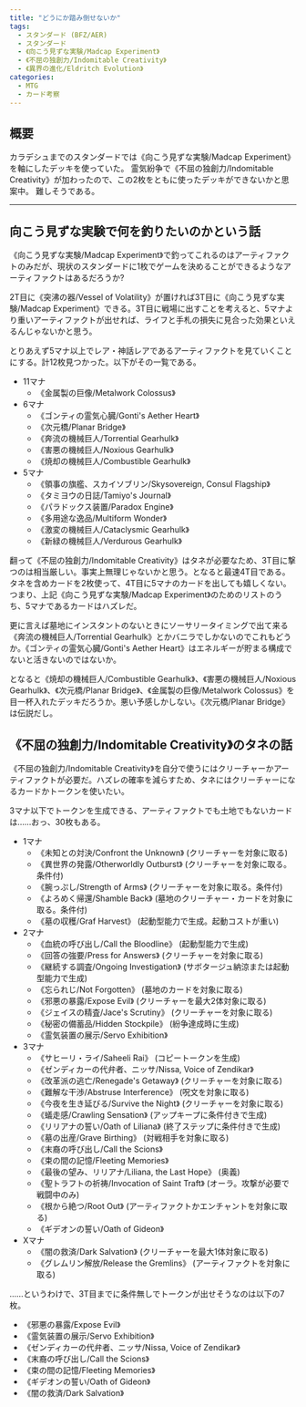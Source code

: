 ```yaml
---
title: "どうにか踏み倒せないか"
tags:
  - スタンダード (BFZ/AER)
  - スタンダード
  - 《向こう見ずな実験/Madcap Experiment》
  - 《不屈の独創力/Indomitable Creativity》
  - 《異界の進化/Eldritch Evolution》
categories:
  - MTG
  - カード考察
---
```


## 概要

カラデシュまでのスタンダードでは《向こう見ずな実験/Madcap Experiment》を軸にしたデッキを使っていた。
霊気紛争で《不屈の独創力/Indomitable Creativity》が加わったので、この2枚をともに使ったデッキができないかと思案中。
難しそうである。

<!-- more -->

----

## 向こう見ずな実験で何を釣りたいのかという話

《向こう見ずな実験/Madcap Experiment》で釣ってこれるのはアーティファクトのみだが、現状のスタンダードに1枚でゲームを決めることができるようなアーティファクトはあるだろうか?

2T目に《突沸の器/Vessel of Volatility》が置ければ3T目に《向こう見ずな実験/Madcap Experiment》できる。3T目に戦場に出すことを考えると、5マナより重いアーティファクトが出せれば、ライフと手札の損失に見合った効果といえるんじゃないかと思う。

とりあえず5マナ以上でレア・神話レアであるアーティファクトを見ていくことにする。計12枚見つかった。以下がその一覧である。

  * 11マナ
    * 《金属製の巨像/Metalwork Colossus》
  * 6マナ
    * 《ゴンティの霊気心臓/Gonti's Aether Heart》
    * 《次元橋/Planar Bridge》
    * 《奔流の機械巨人/Torrential Gearhulk》
    * 《害悪の機械巨人/Noxious Gearhulk》
    * 《焼却の機械巨人/Combustible Gearhulk》
  * 5マナ
    * 《領事の旗艦、スカイソブリン/Skysovereign, Consul Flagship》
    * 《タミヨウの日誌/Tamiyo's Journal》
    * 《パラドックス装置/Paradox Engine》
    * 《多用途な逸品/Multiform Wonder》
    * 《激変の機械巨人/Cataclysmic Gearhulk》
    * 《新緑の機械巨人/Verdurous Gearhulk》

翻って《不屈の独創力/Indomitable Creativity》はタネが必要なため、3T目に撃つのは相当厳しい。事実上無理じゃないかと思う。となると最速4T目である。タネを含めカードを2枚使って、4T目に5マナのカードを出しても嬉しくない。つまり、上記《向こう見ずな実験/Madcap Experiment》のためのリストのうち、5マナであるカードはハズレだ。

更に言えば墓地にインスタントのないときにソーサリータイミングで出て来る《奔流の機械巨人/Torrential Gearhulk》とかバニラでしかないのでこれもどうか。《ゴンティの霊気心臓/Gonti's Aether Heart》はエネルギーが貯まる構成でないと活きないのではないか。

となると《焼却の機械巨人/Combustible Gearhulk》、《害悪の機械巨人/Noxious Gearhulk》、《次元橋/Planar Bridge》、《金属製の巨像/Metalwork Colossus》を目一杯入れたデッキだろうか。悪い予感しかしない。《次元橋/Planar Bridge》は伝説だし。

## 《不屈の独創力/Indomitable Creativity》のタネの話

《不屈の独創力/Indomitable Creativity》を自分で使うにはクリーチャーかアーティファクトが必要だ。ハズレの確率を減らすため、タネにはクリーチャーになるカードかトークンを使いたい。

3マナ以下でトークンを生成できる、アーティファクトでも土地でもないカードは……おっ、30枚もある。

  * 1マナ
    * 《未知との対決/Confront the Unknown》 (クリーチャーを対象に取る)
    * 《異世界の発露/Otherworldly Outburst》 (クリーチャーを対象に取る。条件付)
    * 《腕っぷし/Strength of Arms》 (クリーチャーを対象に取る。条件付)
    * 《よろめく帰還/Shamble Back》 (墓地のクリーチャー・カードを対象に取る。条件付)
    * 《墓の収穫/Graf Harvest》 (起動型能力で生成。起動コストが重い)
  * 2マナ
    * 《血統の呼び出し/Call the Bloodline》 (起動型能力で生成)
    * 《回答の強要/Press for Answers》 (クリーチャーを対象に取る)
    * 《継続する調査/Ongoing Investigation》 (サボタージュ納涼または起動型能力で生成)
    * 《忘られじ/Not Forgotten》 (墓地のカードを対象に取る)
    * 《邪悪の暴露/Expose Evil》 (クリーチャーを最大2体対象に取る)
    * 《ジェイスの精査/Jace's Scrutiny》 (クリーチャーを対象に取る)
    * 《秘密の備蓄品/Hidden Stockpile》 (紛争達成時に生成)
    * 《霊気装置の展示/Servo Exhibition》
  * 3マナ
    * 《サヒーリ・ライ/Saheeli Rai》 (コピートークンを生成)
    * 《ゼンディカーの代弁者、ニッサ/Nissa, Voice of Zendikar》
    * 《改革派の逃亡/Renegade's Getaway》 (クリーチャーを対象に取る)
    * 《難解な干渉/Abstruse Interference》 (呪文を対象に取る)
    * 《今夜を生き延びる/Survive the Night》 (クリーチャーを対象に取る)
    * 《蟻走感/Crawling Sensation》 (アップキープに条件付きで生成)
    * 《リリアナの誓い/Oath of Liliana》 (終了ステップに条件付きで生成)
    * 《墓の出産/Grave Birthing》 (対戦相手を対象に取る)
    * 《末裔の呼び出し/Call the Scions》
    * 《束の間の記憶/Fleeting Memories》
    * 《最後の望み、リリアナ/Liliana, the Last Hope》 (奥義)
    * 《聖トラフトの祈祷/Invocation of Saint Traft》 (オーラ。攻撃が必要で戦闘中のみ)
    * 《根から絶つ/Root Out》 (アーティファクトかエンチャントを対象に取る)
    * 《ギデオンの誓い/Oath of Gideon》
  * Xマナ
    * 《闇の救済/Dark Salvation》 (クリーチャーを最大1体対象に取る)
    * 《グレムリン解放/Release the Gremlins》 (アーティファクトを対象に取る)

……というわけで、3T目までに条件無しでトークンが出せそうなのは以下の7枚。

  * 《邪悪の暴露/Expose Evil》
  * 《霊気装置の展示/Servo Exhibition》
  * 《ゼンディカーの代弁者、ニッサ/Nissa, Voice of Zendikar》
  * 《末裔の呼び出し/Call the Scions》
  * 《束の間の記憶/Fleeting Memories》
  * 《ギデオンの誓い/Oath of Gideon》
  * 《闇の救済/Dark Salvation》